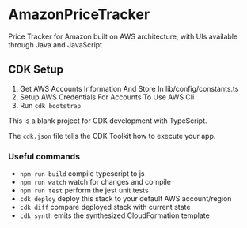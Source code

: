 # AmazonPriceTracker
Price Tracker for Amazon built on AWS architecture, with UIs available through Java and JavaScript

## CDK Setup

1) Get AWS Accounts Information And Store In lib/config/constants.ts
2) Setup AWS Credentials For Accounts To Use AWS Cli
3) Run `cdk bootstrap`

This is a blank project for CDK development with TypeScript.

The `cdk.json` file tells the CDK Toolkit how to execute your app.

### Useful commands

* `npm run build`   compile typescript to js
* `npm run watch`   watch for changes and compile
* `npm run test`    perform the jest unit tests
* `cdk deploy`      deploy this stack to your default AWS account/region
* `cdk diff`        compare deployed stack with current state
* `cdk synth`       emits the synthesized CloudFormation template

